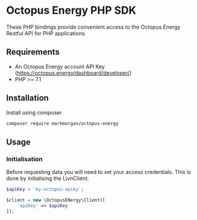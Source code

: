 # Octopus Energy PHP SDK
These PHP bindings provide convenient access to the Octopus Energy Restful API for PHP applications.

## Requirements
* An Octopus Energy account API Key (https://octopus.energy/dashboard/developer/)
* PHP >= 7.1

## Installation
Install using composer
```bash
composer require markmorgan/octopus-energy
```

## Usage
### Initialisation
Before requesting data you will need to set your access credentials. This is done by initialising the LivnClient:
```php
$apiKey = 'my-octopus-apiky';

$client = new \OctopusENergy\Client([
    'apiKey' => $apiKey
]);
```
